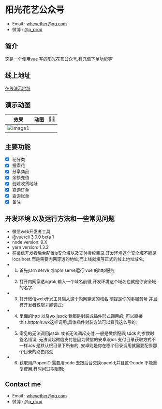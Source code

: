 
# 阳光花艺公众号

- Email : whevether@qq.com
- 微博 : [@p_prod](https://weibo.com/5530559065/profile)

## 简介
这是一个使用vue 写的阳光花艺公众号,有充值下单功能等'
## 线上地址
<p><a href="http://flowerweb.okbounty.com/" title="演示" rel="nofollow" target="_blank">在线演示地址</a></p>

## 演示动图
| 效果 |动图 | 🎉🎉 |
| :----:  | :----: | :----: |
| ![image1](https://github.com/whevether/yghy-wx/tree/master/screen/yghy.gif) 


## 主要功能
- [x] 花分类
- [x] 搜索花
- [x] 分享商品
- [x] 余额充值
- [x] 创建收货地址
- [x] 查询订单
- [x] 查询账单
- [x] 备注

## 开发环境 以及运行方法和一些常见问题
-  微信web开发者工具
-  @vue/cli 3.0.0 beta 1
- node version: 9.X
- yarn version: 1.3.2
- 在微信开发者后台配置js安全域以及支付授权目录.开发环境这个安全域不能是localhost.而是需要内网穿透的地址;而上线就填写正式的线上地址域名;  
- 1. 首先yarn serve 或npm serve运行  vue 的http服务;
- 2. 打开内网穿透ngrok,输入一个域名前缀,开发环境这个域名也就是你安全域的名字.
- 3. 打开微信web开发工具输入这个内网穿透的域名.前提是你的事服务号.并且有开发者权限才能调式;
- 4. 里面的http 以及wx jssdk 我都是封装成插件形式调用的; 可以直接  this.$http this.$wx这样调用;具体插件封装方法可以看我这么写的;
- 5. 常见的无法调用jssdk 或者无法调起支付.一般是微信配置jsddk 的参数时签名错误; 无法调起微信支付是因为微信的安卓跟ios 支付目录获取方式不一样.ios 是默认根目录下所有的.  安卓则是你在哪个目录调用就需要配置那个目录的路由路劲
- 6. 获取用户openID 需要用code 去跟后台交换openId;并且这个code 不能重复使用.有时间过期限制;

## Contact me
- Email : whevether@qq.com
- 微博 : [@p_prod](https://weibo.com/5530559065/profile)



